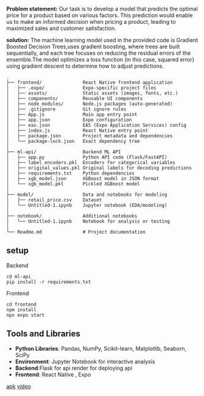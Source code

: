 **Problem statement:** Our task is to develop a model that predicts the optimal price for a product based on various factors. This prediction would enable us to make an informed decision when pricing a product, leading to maximized sales and customer satisfaction.

**solution:** The machine learning model used in the provided code is Gradient Boosted Decision Trees,uses gradient boosting, where trees are built sequentially, and each tree focuses on reducing the residual errors of the ensemble.The model optimizes a loss function (in this case, squared error) using gradient descent to determine how to adjust predictions.

```
.
├── frontend/               React Native frontend application
│   ├── .expo/              Expo-specific project files
│   ├── assets/             Static assets (images, fonts, etc.)
│   ├── components/         Reusable UI components
│   ├── node_modules/       Node.js packages (auto-generated)
│   ├── .gitignore          Git ignore rules
│   ├── App.js              Main app entry point
│   ├── app.json            Expo configuration
│   ├── eas.json            EAS (Expo Application Services) config
│   ├── index.js            React Native entry point
│   ├── package.json        Project metadata and dependencies
│   └── package-lock.json   Exact dependency tree
│
├── ml-api/                 Backend ML API
│   ├── app.py              Python API code (Flask/FastAPI)
│   ├── label_encoders.pkl  Encoders for categorical variables
│   ├── original_values.pkl Original labels for decoding predictions
│   ├── requirements.txt    Python dependencies
│   ├── xgb_model.json      XGBoost model in JSON format
│   └── xgb_model.pkl       Pickled XGBoost model
│
├── model/                  Data and notebooks for modeling
│   ├── retail_price.csv    Dataset
│   └── Untitled-1.ipynb    Jupyter notebook (EDA/modeling)
│
├── notebook/               Additional notebooks
│   └── Untitled-1.ipynb    Notebook for analysis or testing
│
└── Readme.md               # Project documentation
```

## setup

Backend

```
cd ml-api
pip install -r requirements.txt
```

Frontend

```
cd frontend
npm install
npx expo start
```

## Tools and Libraries

- **Python Libraries**: Pandas, NumPy, Scikit-learn, Matplotlib, Seaborn, SciPy
- **Environment**: Jupyter Notebook for interactive analysis
- **Backend**:Flask for api render for deploying api
- **Frontend**: React Native , Expo

[apk](https://drive.google.com/file/d/1Nqf54N3cTvI-l_NViBIcijKMBjb95sDA/view?usp=sharing)
[video](https://drive.google.com/file/d/1n8FLBiEcxhX9jbVYPlBzEv-655M1ZvC0/view?usp=sharing)
